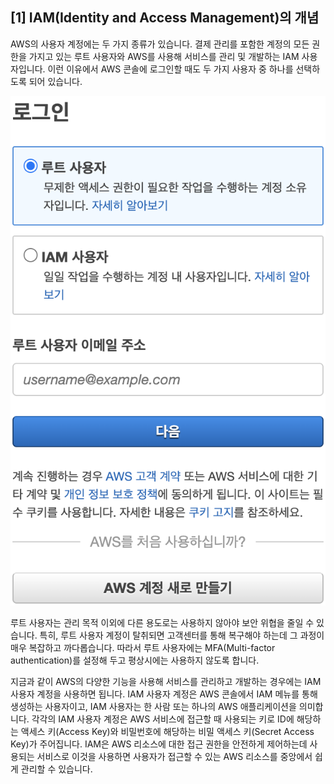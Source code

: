## [1] IAM(Identity and Access Management)의 개념

AWS의 사용자 계정에는 두 가지 종류가 있습니다. 결제 관리를 포함한 계정의
모든 권한을 가지고 있는 루트 사용자와 AWS를 사용해 서비스를 관리 및
개발하는 IAM 사용자입니다. 이런 이유에서 AWS 콘솔에 로그인할 때도 두
가지 사용자 중 하나를 선택하도록 되어 있습니다.

![Alt text](media/image12.png)

루트 사용자는 관리 목적 이외에 다른 용도로는 사용하지 않아야 보안 위협을
줄일 수 있습니다. 특히, 루트 사용자 계정이 탈취되면 고객센터를 통해
복구해야 하는데 그 과정이 매우 복잡하고 까다롭습니다. 따라서 루트
사용자에는 MFA(Multi-factor authentication)를 설정해 두고 평상시에는
사용하지 않도록 합니다.

지금과 같이 AWS의 다양한 기능을 사용해 서비스를 관리하고 개발하는
경우에는 IAM 사용자 계정을 사용하면 됩니다. IAM 사용자 계정은 AWS
콘솔에서 IAM 메뉴를 통해 생성하는 사용자이고, IAM 사용자는 한 사람 또는
하나의 AWS 애플리케이션을 의미합니다. 각각의 IAM 사용자 계정은 AWS
서비스에 접근할 때 사용되는 키로 ID에 해당하는 액세스 키(Access Key)와
비밀번호에 해당하는 비밀 액세스 키(Secret Access Key)가 주어집니다.
IAM은 AWS 리소스에 대한 접근 권한을 안전하게 제어하는데 사용되는
서비스로 이것을 사용하면 사용자가 접근할 수 있는 AWS 리소스를 중앙에서
쉽게 관리할 수 있습니다.